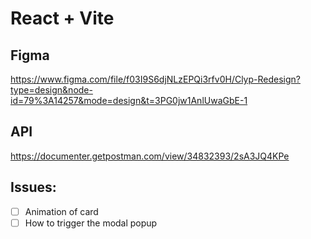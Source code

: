 # React + Vite

## Figma
https://www.figma.com/file/f03I9S6djNLzEPQi3rfv0H/Clyp-Redesign?type=design&node-id=79%3A14257&mode=design&t=3PG0jw1AnlUwaGbE-1

## API
https://documenter.getpostman.com/view/34832393/2sA3JQ4KPe

## Issues: 
- [ ]  Animation of card
- [ ]  How to trigger the modal popup
